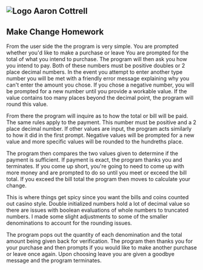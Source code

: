## ![Logo](http://skilldistillery.com/downloads/sd_logo.jpg) Aaron Cottrell
## Make Change Homework
From the user side the the program is very simple. You are prompted whether you'd like to make a purchase or leave You are prompted for the total of what you intend to purchase. The program will then ask you how you intend to pay. Both of these numbers must be positive doubles or 2 place decimal numbers. In the event you attempt to enter another type number you will be met with a friendly error message explaining why you can't enter the amount you chose. If you chose a negative number, you will be prompted for a new number until you provide a workable value. If the value contains too many places beyond the decimal point, the program will round this value.

From there the program will inquire as to how the total or bill will be paid. The same rules apply to the payment. This number must be positive and a 2 place decimal number. If other values are input, the program acts similarly to how it did in the first prompt. Negative values will be prompted for a new value and more specific values will be rounded to the hundreths place.

The program then compares the two values given to determine if the payment is sufficient. If payment is exact, the program thanks you and terminates. If you come up short, you're going to need to come up with more money and are prompted to do so until you meet or exceed the bill total. If you exceed the bill total the program then moves to calculate your change.

This is where things get spicy since you want the bills and coins counted out casino style. Double initialized numbers hold a lot of decimal value so there are issues with boolean evaluations of whole numbers to truncated numbers. I made some slight adjustments to some of the smaller denominations to account for the rounding issues.

The program pops out the quantity of each denomination and the total amount being given back for verification. The program then thanks you for your purchase and then prompts if you would like to make another purchase or leave once again. Upon choosing leave you are given a goodbye message and the program terminates.

